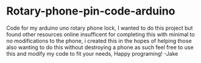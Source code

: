 # Rotary-phone-pin-code-arduino
Code for my arduino uno rotary phone lock, I wanted to do this project but found other resources online insufficent for completing this with minimal to no modifications to the phone, i created this in the hopes of helping those also wanting to do this without destroying a phone as such feel free to use this and modify my code to fit your needs, Happy programing! -Jake
